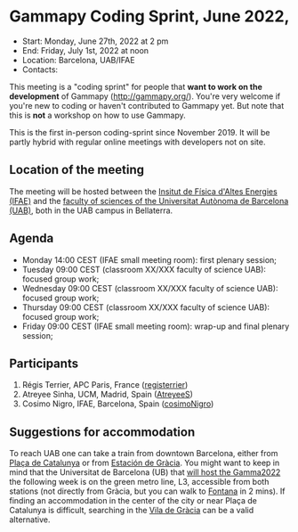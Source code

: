 # Gammapy Coding Sprint, June 2022,

* Start: Monday, June 27th, 2022 at 2 pm
* End: Friday, July 1st, 2022 at noon
* Location: Barcelona, UAB/IFAE
* Contacts: 

This meeting is a "coding sprint" for people that **want to work on the development** of Gammapy
(http://gammapy.org/). You're very welcome if you're new to coding or haven't contributed to
Gammapy yet. But note that this is **not** a workshop on how to use Gammapy.

This is the first in-person coding-sprint since November 2019. It will be partly hybrid with regular
online meetings with developers not on site.


## Location of the meeting
The meeting will be hosted between the [Insitut de Física d'Altes Energies (IFAE)](https://www.ifae.es/) and the [faculty of sciences of the Universitat Autònoma de Barcelona (UAB)](https://www.uab.cat/ciencies/), both in the UAB campus in Bellaterra.


## Agenda
- Monday 14:00 CEST (IFAE small meeting room): first plenary session;
- Tuesday 09:00 CEST (classroom XX/XXX faculty of science UAB): focused group work;
- Wednesday 09:00 CEST (classroom XX/XXX faculty of science UAB): focused group work;
- Thursday 09:00 CEST (classroom XX/XXX faculty of science UAB): focused group work;
- Friday 09:00 CEST (IFAE small meeting room): wrap-up and final plenary session;


## Participants

1. Régis Terrier, APC Paris, France ([registerrier](https://github.com/registerrier))
2. Atreyee Sinha, UCM, Madrid, Spain ([AtreyeeS](https://github.com/AtreyeeS))
3. Cosimo Nigro, IFAE, Barcelona, Spain ([cosimoNigro](https://github.com/cosimoNigro))


## Suggestions for accommodation
To reach UAB one can take a train from downtown Barcelona, either from [Plaça de Catalunya](https://goo.gl/maps/zkR5ZBv6hJTQxwTx9) or from [Estación de Gràcia](https://goo.gl/maps/eAc83U1GwcQmYqYS9). You might want to keep in mind that the Universitat de Barcelona (UB) that [will host the Gamma2022]((https://indico.icc.ub.edu/event/46/page/29-venue)) the following week is on the green metro line, L3, accessible from both stations (not directly from Gràcia, but you can walk to [Fontana](https://goo.gl/maps/X24vCN3t5z3VKvFj7) in 2 mins). If finding an accommodation in the center of the city or near Plaça de Catalunya is difficult, searching in the [Vila de Gràcia](https://goo.gl/maps/mLa9xDCkhU9NnbpH9) can be a valid alternative.

